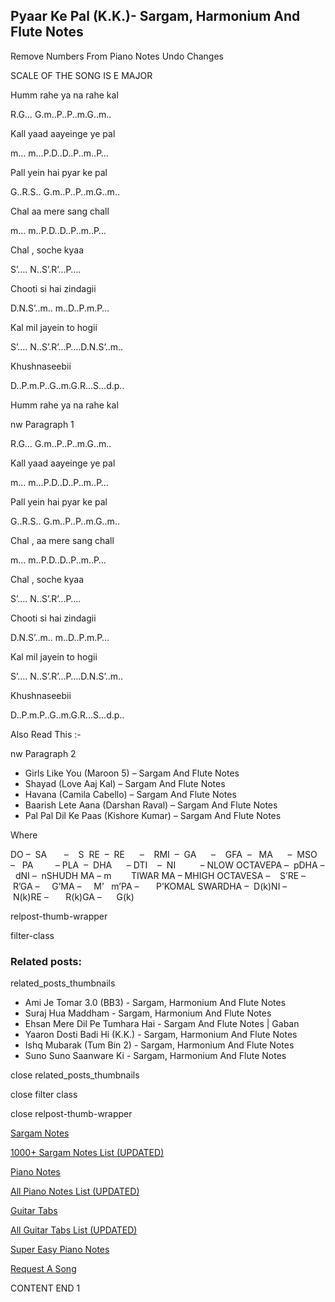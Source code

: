 
## Pyaar Ke Pal (K.K.)- Sargam, Harmonium And Flute Notes

Remove Numbers From Piano Notes
Undo Changes

SCALE OF THE SONG IS E MAJOR

Humm rahe ya na rahe kal

R.G… G.m..P..P..m.G..m..

Kall yaad aayeinge ye pal

m… m…P.D..D..P..m..P…

Pall yein hai pyar ke pal

G..R.S.. G.m..P..P..m.G..m..

Chal aa mere sang chall

m… m..P.D..D..P..m..P…

Chal , soche kyaa

S’…. N..S’.R’…P….

Chooti si hai zindagii

D.N.S’..m.. m..D..P.m.P…

Kal mil jayein to hogii

S’…. N..S’.R’…P….D.N.S’..m..

Khushnaseebii

D..P.m.P..G..m.G.R…S…d.p..

Humm rahe ya na rahe kal

nw Paragraph 1

R.G… G.m..P..P..m.G..m..

Kall yaad aayeinge ye pal

m… m…P.D..D..P..m..P…

Pall yein hai pyar ke pal

G..R.S.. G.m..P..P..m.G..m..

Chal , aa mere sang chall

m… m..P.D..D..P..m..P…

Chal , soche kyaa

S’…. N..S’.R’…P….

Chooti si hai zindagii

D.N.S’..m.. m..D..P.m.P…

Kal mil jayein to hogii

S’…. N..S’.R’…P….D.N.S’..m..

Khushnaseebii

D..P.m.P..G..m.G.R…S…d.p..



Also Read This :-

nw Paragraph 2



* Girls Like You (Maroon 5) – Sargam And Flute Notes
* Shayad (Love Aaj Kal) – Sargam And Flute Notes
* Havana (Camila Cabello) – Sargam And Flute Notes
* Baarish Lete Aana (Darshan Raval) – Sargam And Flute Notes
* Pal Pal Dil Ke Paas (Kishore Kumar) – Sargam And Flute Notes

Where



DO –  SA       –    S  RE  –  RE      –    RMI  –  GA      –    GFA  –   MA      –  MSO  –   PA         – PLA  –  DHA      – DTI    –  NI          – NLOW OCTAVEPA –  pDHA –  dNI –  nSHUDH MA – m        TIWAR MA – MHIGH OCTAVESA –    S’RE –     R’GA –     G’MA –     M’   m’PA –       P’KOMAL SWARDHA –  D(k)NI –       N(k)RE –       R(k)GA –      G(k)



relpost-thumb-wrapper

filter-class

### Related posts:

related_posts_thumbnails

* Ami Je Tomar 3.0 (BB3) - Sargam, Harmonium And Flute Notes
* Suraj Hua Maddham - Sargam, Harmonium And Flute Notes
* Ehsan Mere Dil Pe Tumhara Hai - Sargam And Flute Notes | Gaban
* Yaaron Dosti Badi Hi (K.K.) - Sargam, Harmonium And Flute Notes
* Ishq Mubarak (Tum Bin 2) - Sargam, Harmonium And Flute Notes
* Suno Suno Saanware Ki - Sargam, Harmonium And Flute Notes

close related_posts_thumbnails

close filter class

close relpost-thumb-wrapper

[Sargam Notes](https://www.notationsworld.com/sargam-notes.html)

[1000+ Sargam Notes List (UPDATED)](https://www.notationsworld.com/all-songs-list-sargam-notes.html)

[Piano Notes](https://www.notationsworld.com/piano-notes.html)

[All Piano Notes List (UPDATED)](https://www.notationsworld.com/all-songs-list-piano-notes.html)

[Guitar Tabs](https://www.notationsworld.com/guitar-tabs.html)

[All Guitar Tabs List (UPDATED)](https://www.notationsworld.com/all-songs-list-guitar-tabs.html)

[Super Easy Piano Notes](https://studywall.in/)

[Request A Song](https://www.notationsworld.com/request-a-song.html)

CONTENT END 1

